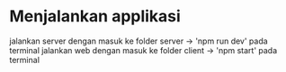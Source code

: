 # Menjalankan applikasi

jalankan server dengan masuk ke folder server -> 'npm run dev' pada terminal
jalankan web dengan masuk ke folder client -> 'npm start' pada terminal
